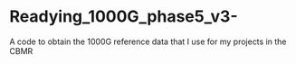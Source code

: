 # Readying_1000G_phase5_v3-
A code to obtain the 1000G reference data that I use for my projects in the CBMR
